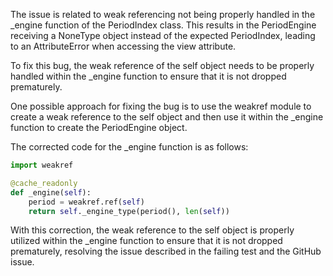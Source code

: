 The issue is related to weak referencing not being properly handled in the _engine function of the PeriodIndex class. This results in the PeriodEngine receiving a NoneType object instead of the expected PeriodIndex, leading to an AttributeError when accessing the view attribute.

To fix this bug, the weak reference of the self object needs to be properly handled within the _engine function to ensure that it is not dropped prematurely.

One possible approach for fixing the bug is to use the weakref module to create a weak reference to the self object and then use it within the _engine function to create the PeriodEngine object.

The corrected code for the _engine function is as follows:

```python
import weakref

@cache_readonly
def _engine(self):
    period = weakref.ref(self)
    return self._engine_type(period(), len(self))
```

With this correction, the weak reference to the self object is properly utilized within the _engine function to ensure that it is not dropped prematurely, resolving the issue described in the failing test and the GitHub issue.